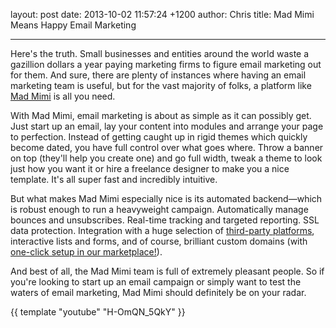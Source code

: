 layout: post
date: 2013-10-02 11:57:24 +1200
author: Chris
title: Mad Mimi Means Happy Email Marketing


----

<!-- excerpt -->

Here's the truth. Small businesses and entities around the world waste a gazillion dollars a year paying marketing firms to figure email marketing out for them. And sure, there are plenty of instances where having an email marketing team is useful, but for the vast majority of folks, a platform like [Mad Mimi][1] is all you need. 

<!-- /excerpt -->

With Mad Mimi, email marketing is about as simple as it can possibly get. Just start up an email, lay your content into modules and arrange your page to perfection. Instead of getting caught up in rigid themes which quickly become dated, you have full control over what goes where. Throw a banner on top (they'll help you create one) and go full width, tweak a theme to look just how you want it or hire a freelance designer to make you a nice template. It's all super fast and incredibly intuitive. 

But what makes Mad Mimi especially nice is its automated backend—which is robust enough to run a heavyweight campaign. Automatically manage bounces and unsubscribes. Real-time tracking and targeted reporting. SSL data protection. Integration with a huge selection of [third-party platforms][2], interactive lists and forms, and of course, brilliant custom domains (with [one-click setup in our marketplace!][3]).  

And best of all, the Mad Mimi team is full of extremely pleasant people. So if you're looking to start up an email campaign or simply want to test the waters of email marketing, Mad Mimi should definitely be on your radar.

{{ template "youtube" "H-OmQN_5QkY" }}

[1]: https://madmimi.com/
[2]: https://madmimi.com/integrations
[3]: https://iwantmyname.com/services/marketing/madmimi-newsletter-custom-domain
